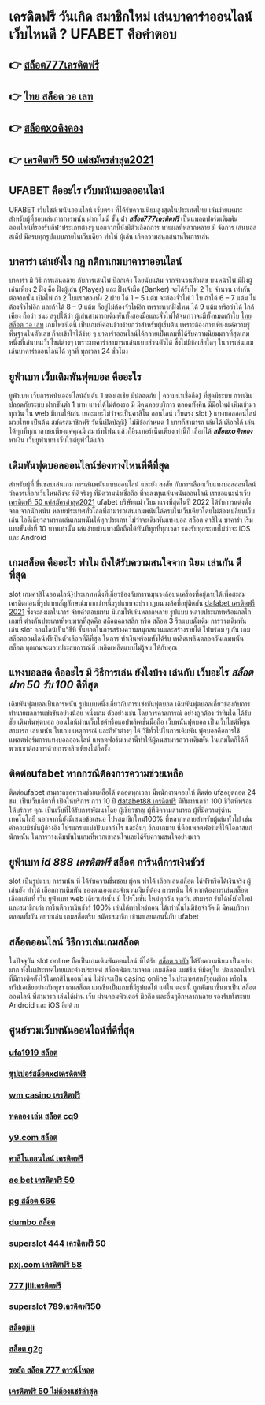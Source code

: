 # เครดิตฟรี วันเกิด สมาชิกใหม่ เล่นบาคาร่าออนไลน์เว็บไหนดี ? UFABET คือคำตอบ

## 👉 [สล็อต777เครดิตฟรี](https://member.mabet.net/?action=login)
## 👉 [ไทย สล็อต วอ เลท](https://mabet.net/20-free-100/)
## 👉 [สล็อตxoคิงคอง](https://mabet.net/register/)
## 👉 [เครดิตฟรี 50 แค่สมัครล่าสุด2021](https://mabet.net/)

## UFABET คืออะไร เว็บพนันบอลออนไลน์

UFABET เว็บไซต์  พนันออนไลน์ เว็บตรง  ที่ได้รับความนิยมสูงสุดในประเทศไทย เล่นง่ายเหมาะสำหรับผู้ที่ชอบเล่นการการพนัน  ฝาก ไม่มี ขั้น ต่ํา ***สล็อต777เครดิตฟรี*** เป็นแพลตฟอร์มเดิมพันออนไลน์ที่รองรับกีฬาประเภทต่างๆ นอกจากนี้ยังมีตัวเลือกการ ทายผลที่หลากหลาย มี จัดการ  เล่นบอลสเต็ป  มีครบทุกรูปแบบภายในเว็บเดียว ทำให้  ผู้เล่น เกิดความสนุกสนานในการเล่น

## บาคาร่า เล่นยังไง กฎ กติกาเกมบาคาราออนไลน์

บาคาร่า มี  วิธี  การเล่นคล้าย กับการเล่นไพ่ ป๊อกเด้ง โดยนับแต้ม จากจำนวนตัวเลข บนหน้าไพ่ มีฝั่งผู้เล่นเพียง 2 ฝั่ง คือ ฝั่งผู้เล่น (Player)  และ ฝั่งเจ้ามือ (Banker) จะได้รับไพ่ 2 ใบ จำนวน เท่ากัน  ต่อจากนั้น  เปิดไพ่ ถ้า 2 ใบแรกของทั้ง 2 ฝ่าย ได้ 1 – 5 แต้ม จะต้องจั่วไพ่ 1 ใบ ถ้าได้ 6 – 7 แต้ม ไม่ต้องจั่วไพ่อีก  และถ้าได้ 8 – 9 แต้ม ก็อยู่ไม่ต้องจั่วไพ่อีก เพราะหากฝั่งไหน ได้ 9 แต้ม หรือว่าได้ ใกล้เคียง ถือว่า ชนะ สรุปได้ว่า ผู้เล่นสามารถเดิมพันทั้งสองมือและจั่วไพ่ได้จนกว่าจะมีทั้งหมดเก้าใบ [ไทย สล็อต วอ เลท](https://mabet.net/register/)  เกมไพ่ชนิดนี้  เป็นเกมที่ค่อนข้างง่ายกว่าสำหรับผู้เริ่มต้น เพราะต้องการเพียงแค่ความรู้พื้นฐานในตัวเลข ก็จะเข้าใจได้ง่าย ๆ บาคาร่าออนไลน์ได้กลายเป็นเกมที่ได้รับความนิยมมากที่สุดเกมหนึ่งที่เล่นบนเว็บไซต์ต่างๆ เพราะบาคาร่าสามารถเล่นแบบส่วนตัวได้ ซึ่งไม่มีข้อเสียใดๆ ในการเล่นเกมเล่นบาคาร่าออนไลน์ได้ ทุกที่ ทุกเวลา 24 ชั่วโมง

## ยูฟ่าเบท   เว็บเดิมพันฟุตบอล  คืออะไร 

ยูฟ่าเบท  เว็บการพนันออนไลน์อันดับ 1  ของเอเชีย มีปลอดภัย | ความน่าเชื่อถือ} ที่สุดมีระบบ การเงินปลอดภัยระบบ ฝากขั้นต่ำ 1 บาท  แทงได้ไม่ต้องรอ มี มีคนคอยบริการ  ตลอดทั้งคืน มีมือใหม่ เพิ่มเข้ามาทุกวัน ใน web มีเกมให้เล่น เยอะแยะไม่ว่าจะเป็นคาสิโน ออนไลน์ เว็บตรง slot } แทงบอลออนไลน์  มวยไทย เป็นต้น สมัครสมาชิกฟรี วันนี้เปิดบัญชี} ไม่มีข้อกำหนด  1 บาทก็สามารถ เล่นได้  เลือกได้ เล่นได้ทุกที่ทุกเวลาขอเพียงแค่คุณมี สมาร์ทโฟน แล้วก็อินเทอร์เน็ตเพียงเท่านี้ก็ เลือกได้ ***สล็อตxoคิงคอง*** หาเงิน เว็บยูฟ่าเบท เว็บไซต์ยูฟ่าได้แล้ว


##  เดิมพันฟุตบอลออนไลน์ช่องทางไหนที่ดีที่สุด 

สำหรับผู้ที่ ชื่นชอบเล่นเกม การเล่นพนันแบบออนไลน์ และยัง สงสัย กับการเลือกเว็บแทงบอลออนไลน์ ว่าควรเลือกเว็บไหนถึงจะ ที่ดีจริงๆ ที่มีความน่าเชื่อถือ ที่จะลงทุนเล่นพนันออนไลน์ เราขอแนะนำเว็บ  [เครดิตฟรี 50 แค่สมัครล่าสุด2021](https://member.mabet.net/?action=login) ufabet บริษัทแม่ เว็บมาแรงที่สุดในปี 2022 ได้รับการแต่งตั้งจาก จากนักพนัน หลายประเทศทั่วโลกที่สามารถเล่นเกมพนันได้ครบในเว็บเดียวโดยไม่ต้องเปลี่ยนเว็บเล่น ไอดีเดียวสามารถเล่นเกมพนันได้ทุกประเภท ไม่ว่าจะเดิมพันแทงบอล สล็อต คาสิโน บาคาร่า เริ่มแทงขั้นต่ำที่ 10 บาทเท่านั้น เล่นง่ายผ่านทางมือถือได้ทันทีทุกที่ทุกเวลา รองรับทุกระบบไม่ว่าจะ  iOS และ Android 


##  เกมสล็อต คืออะไร ทำไม ถึงได้รับความสนใจจาก นิยม เล่นกัน ดีที่สุด

 slot เกมคาสิโนออนไลน์}ประเภทหนึ่งที่เกี่ยวข้องกับการหมุนวงล้อบนเครื่องที่อยู่ภายใต้เพื่อสะสมเครดิตก่อนที่รูปแบบสัญลักษณ์มากกว่าหนึ่งรูปแบบจะปรากฏบนวงล้อที่อยู่ติดกัน [dafabet เครดิตฟรี 2021](https://mabet.net/credit-free-50/) ซึ่งจะส่งผลในการ จ่ายค่าตอบแทน  มีเกมให้เล่นหลากหลาย รูปแบบ  หลายประเภทพร้อมกลไกเกมที่ ต่างกันประเภทที่พบมากที่สุดคือ สล็อตคลาสสิก หรือ สล็อต 3 รีลแบบดั้งเดิม  การวางเดิมพัน เล่น slot ออนไลน์เป็นวิธีที่ ชั้นยอดในการสร้างความสนุกสนานและสร้างรายได้ ไปพร้อม ๆ กัน เกมสล็อตออนไลน์ฟรีเป็นตัวเลือกที่ดีที่สุด ในการ ทำเงินพร้อมทั้งได้รับ เพลิดเพลินตลอดวันเกมพนันสล็อต ทุกเกมจะมอบประสบการณ์ที่ เพลิดเพลิดแบบไม่รู้จบ ให้กับคุณ


##  แทงบอลสด คืออะไร มี วิธีการเล่น ยังไงบ้าง เล่นกับ เว็บอะไร ***สล็อต ฝาก 50 รับ 100*** ดีที่สุด

 เดิมพันฟุตบอลเป็นการพนัน รูปแบบหนึ่งเกี่ยวกับการแข่งขันฟุตบอล เดิมพันฟุตบอลเกี่ยวข้องกับการ ทำนายผลการแข่งขันอย่างน้อย หนึ่งเกม ตัวอย่างเช่น โดยการคาดการณ์ อย่างถูกต้อง ว่าทีมใด ได้รับชัย  เดิมพันฟุตบอล ออนไลน์ผ่านเว็บไซต์หรือแอปพลิเคชั่นมือถือ เว็บพนันฟุตบอล เป็นเว็บไซต์ที่คุณสามารถ เล่นพนัน ในเกม เหตุการณ์ และกีฬาต่างๆ ได้ วิธีทั่วไปในการเดิมพัน ฟุตบอลคือการใช้แพลตฟอร์มการแทงบอลออนไลน์ แพลตฟอร์มเหล่านี้ทำให้ผู้คนสามารถวางเดิมพัน ในเกมใดก็ได้ที่พวกเขาต้องการด้วยการคลิกเพียงไม่กี่ครั้ง 

## ติดต่อufabet หากกรณีต้องการความช่วยเหลือ

ติดต่อufabet สามารถขอความช่วยเหลือได้ ตลอดทุกเวลา มีพนักงานคอยให้ ติดต่อ ufaอยู่ตลอด 24 ชม. เป็นเว็บเดียวที่  เปิดให้บริการ กว่า 10 ปี [databet88 เครดิตฟรี](https://mabet.net/credit-free-50/) มีทีมงานกว่า 100 ชีวิตที่พร้อมให้บริการ คุณ เป็นเว็บที่ได้รับการพัฒนาโดย ผู้เชี่ยวชาญ ผู้ที่มีความสามารถ ผู้ที่มีความรู้ด้านเทคโนโลยี นอกจากนี้ยังมีเสนอข้อเสนอ  โปรสมาชิกใหม่100% ที่หลากหลายสำหรับผู้เล่นทั่วไป เช่น ค่าคอมมิชชั่นผู้อ้างอิง โปรแกรมแบ่งปันผลกำไร และอื่นๆ อีกมากมาย นี่คือแพลตฟอร์มที่ให้โอกาสแก่นักพนัน ในการวางเดิมพันในเกมที่พวกเขาสนใจและได้รับความสนใจอย่างมาก


## ยูฟ่าเบท ***id 888 เครดิตฟรี*** สล็อต  การีนตีการเงินชัวร์

 slot เป็นรูปแบบ การพนัน ที่ ได้รับความชื่นชอบ ผู้คน ทำได้ เลือกเล่นสล็อต ได้ฟรีหรือได้เงินจริง ผู้เล่นยัง ทำได้ เลือกการเดิมพัน ของตนเองและจำนวนเงินที่ต้อง การพนัน ได้ หากต้องการเล่นสล็อต เลือกเล่นที่ เว็บ  ยูฟ่าเบท   web เดียวเท่านั้น มี โปรโมชั่น  ใหม่ทุกวัน ทุกวัน สามารถ รับได้ทั้งมือใหม่ และสมาชิกเก่า การีนตีการเงินชัวร์ 100% เล่นได้เท่าไหร่ถอน ได้เท่านั้นไม่มีข้อจำกัด มี มีคนบริการ ตลอดทั้งวัน   อยากเล่น เกมสล็อตรีบ สมัครสมาชิก เข้ามาเลยตอนนี้กับ  ufabet 


## สล็อตออนไลน์ วิธีการเล่นเกมสล็อต

ในปัจจุบัน  slot online ถือเป็นเกมเดิมพันออนไลน์  ที่ได้รับ  [สล็อต รอยัล](https://mabet.net/) ได้รับความนิยม เป็นอย่างมาก ทั้งในประเทศไทยและต่างประเทศ สล็อตพัฒนามาจาก  เกมสล็อต แมชชีน ที่มีอยู่ใน บ่อนออนไลน์ ที่มีการติดตั้งไว้ในคาสิโนออนไลน์   ไม่ว่าจะเป็น casino online   ในประเทศสหรัฐอเมริกา หรือในทวีปเอเชียอย่างกัมพูชา  เกมสล็อต แมชชีนเป็นเกมที่มีรูปผลไม้ แต่ใน ตอนนี้  ถูกพัฒนาขึ้นมาเป็น สล็อตออนไลน์  ที่สามารถ เล่นได้ผ่าน  เว็บ ผ่านคอมพิวเตอร์  มือถือ และอื่นๆอีกหลากหลาย  รองรับทั้งระบบ Android และ iOS อีกด้วย

## ศูนย์รวมเว็บพนันออนไลน์ที่ดีที่สุด

### [ufa1919 สล็อต](https://atom.io/themes/สมัครสมาชิก%20ฟรีเครดิต%201234%20superslot%20เครดิตฟรี50%20008%20สล็อต%20PG%2020รับ100%20เว็บตรง100%)
### [ซุปเปอร์สล็อตxdเครดิตฟรี](https://atom.io/themes/สมัครสมาชิก%20ฟรีเครดิต%20สล็อต1688เครดิตฟรี50%20008%20สล็อต%20PG%2020รับ100%20เว็บตรง100%)
### [wm casino เครดิตฟรี](https://atom.io/themes/สมัครสมาชิก%20ฟรีเครดิต%20สล็อต918kiss%20008%20สล็อต%20PG%2020รับ100%20เว็บตรง100%)
### [ทดลอง เล่น สล็อต cq9](https://atom.io/themes/สมัครสมาชิก%20ฟรีเครดิต%20เว็บสล็อต%20เครดิตฟรี%20ยืนยันเบอร์ล่าสุด%202021%20008%20สล็อต%20PG%2020รับ100%20เว็บตรง100%)
### [y9.com สล็อต](https://atom.io/themes/สมัครสมาชิก%20ฟรีเครดิต%20สล็อต%20shark%20008%20สล็อต%20PG%2020รับ100%20เว็บตรง100%)
### [คาสิโนออนไลน์ เครดิตฟรี](https://atom.io/themes/สมัครสมาชิก%20ฟรีเครดิต%20pg88สล็อต%20008%20สล็อต%20PG%2020รับ100%20เว็บตรง100%)
### [ae bet เครดิตฟรี 50](https://atom.io/themes/สมัครสมาชิก%20ฟรีเครดิต%20win555%20เครดิตฟรี%20008%20สล็อต%20PG%2020รับ100%20เว็บตรง100%)
### [pg สล็อต 666](https://atom.io/themes/สมัครสมาชิก%20ฟรีเครดิต%20joker999เครดิตฟรี%20008%20สล็อต%20PG%2020รับ100%20เว็บตรง100%)
### [dumbo สล็อต](https://atom.io/themes/สมัครสมาชิก%20ฟรีเครดิต%20ทดลองเล่น%20สล็อตpg%20008%20สล็อต%20PG%2020รับ100%20เว็บตรง100%)
### [superslot 444 เครดิตฟรี 50](https://atom.io/themes/สมัครสมาชิก%20ฟรีเครดิต%20สล็อต%20เกมส์%20ไหน%20ดี%20โบนัส%20แตก%20บ่อย%20008%20สล็อต%20PG%2020รับ100%20เว็บตรง100%)
### [pxj.com เครดิตฟรี 58](https://atom.io/themes/สมัครสมาชิก%20ฟรีเครดิต%20สล็อต%20pg%20ที่ดีที่สุด%20008%20สล็อต%20PG%2020รับ100%20เว็บตรง100%)
### [777 jiliเครดิตฟรี](https://atom.io/themes/สมัครสมาชิก%20ฟรีเครดิต%20สล็อต%2099%20racha%20008%20สล็อต%20PG%2020รับ100%20เว็บตรง100%)
### [superslot 789เครดิตฟรี50](https://atom.io/themes/สมัครสมาชิก%20ฟรีเครดิต%20ดาวน์โหลด%20สล็อต%20โจ๊ก%20เกอร์%20xo%20008%20สล็อต%20PG%2020รับ100%20เว็บตรง100%)
### [สล็อตjili](https://atom.io/themes/สมัครสมาชิก%20ฟรีเครดิต%20bet2you%20เครดิตฟรี%20008%20สล็อต%20PG%2020รับ100%20เว็บตรง100%)
### [สล็อต g2g](https://atom.io/themes/สมัครสมาชิก%20ฟรีเครดิต%20pxj%20เครดิตฟรี%2058สมัคร%20008%20สล็อต%20PG%2020รับ100%20เว็บตรง100%)
### [รอยัล สล็อต 777 ดาวน์โหลด](https://atom.io/themes/สมัครสมาชิก%20ฟรีเครดิต%20เครดิตฟรี%20กดรับเอง%20ยืนยันเบอร์%20superslot%20008%20สล็อต%20PG%2020รับ100%20เว็บตรง100%)
### [เครดิตฟรี 50 ไม่ต้องแชร์ล่าสุด](https://atom.io/themes/สมัครสมาชิก%20ฟรีเครดิต%2099.club%20เครดิตฟรี%20008%20สล็อต%20PG%2020รับ100%20เว็บตรง100%)
